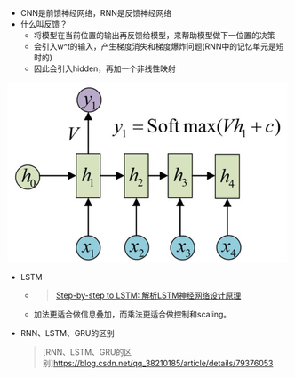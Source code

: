 - CNN是前馈神经网络，RNN是反馈神经网络
- 什么叫反馈？
  - 将模型在当前位置的输出再反馈给模型，来帮助模型做下一位置的决策
  - 会引入w^t的输入，产生梯度消失和梯度爆炸问题(RNN中的记忆单元是短时的)
  - 因此会引入hidden，再加一个非线性映射
<div align="center"><img src="../_image/RNN_fig1.png" width=""/></div>

- LSTM
  - > [Step-by-step to LSTM: 解析LSTM神经网络设计原理](https://zhuanlan.zhihu.com/p/30465140)
  - 加法更适合做信息叠加，而乘法更适合做控制和scaling。

- RNN、LSTM、GRU的区别
  > [RNN、LSTM、GRU的区别]https://blog.csdn.net/qq_38210185/article/details/79376053